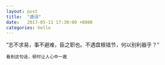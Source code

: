 ```yaml
---
layout: post
title:  "虞诩"
date:   2017-05-11 17:30:00 +0800
categories: hello
---
```


“志不求易，事不避难，臣之职也。不遇盘根错节，何以别利器乎？”

	看到这句话，顿时让人心中一震